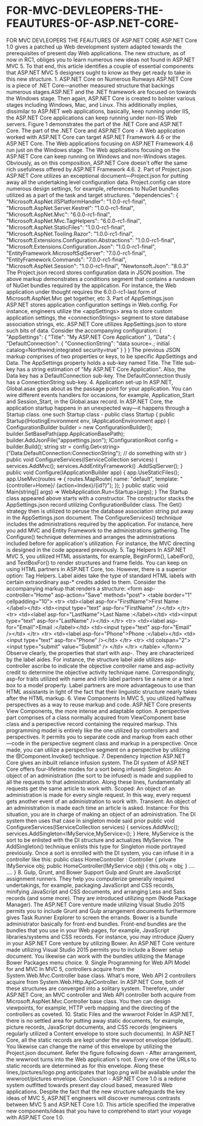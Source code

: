 # FOR-MVC-DEVLEOPERS-THE-FEAUTURES-OF-ASP.NET-CORE-
  FOR MVC DEVLEOPERS THE FEAUTURES OF ASP.NET CORE    ASP.NET Core 1.0 gives a patched up Web development system adapted towards the prerequisites of present day Web applications. The new structure, as of now in RC1, obliges you to learn numerous new ideas not found in ASP.NET MVC 5. To that end, this article identifies a couple of essential components that ASP.NET MVC 5 designers ought to know as they get ready to take in this new structure.  1. ASP.NET Core on Numerous Runways   ASP.NET Core is a piece of .NET Core—another measured structure that backings numerous stages.ASP.NET and the .NET framework are focused on towards the Windows stage. Then again, ASP.NET Core is created to bolster various stages including Windows, Mac, and Linux. This additionally implies, dissimilar to ASP.NET web applications, basically, keep running under IIS, the ASP.NET Core applications can keep running under non-IIS Web servers. Figure 1 demonstrates the part of the .NET Core and ASP.NET Core.  The part of the .NET Core and ASP.NET Core -   A Web application worked with ASP.NET Core can target ASP.NET Framework 4.6 or the ASP.NET Core. The Web applications focusing on ASP.NET Framework 4.6 run just on the Windows stage. The Web applications focusing on the ASP.NET Core can keep running on Windows and non-Windows stages. Obviously, as on this composition, ASP.NET Core doesn't offer the same rich usefulness offered by ASP.NET Framework 4.6.  2. Part of Project.json  ASP.NET Core utilizes an exceptional document—Project.json for putting away all the undertaking level configuration data. Project.config can store numerous design settings, for example, references to NuGet bundles utilized as a part of the task and target structures.  "dependencies": {    "Microsoft.AspNet.IISPlatformHandler": "1.0.0-rc1-final",    "Microsoft.AspNet.Server.Kestrel": "1.0.0-rc1-final",    "Microsoft.AspNet.Mvc": "6.0.0-rc1-final",    "Microsoft.AspNet.Mvc.TagHelpers": "6.0.0-rc1-final",    "Microsoft.AspNet.StaticFiles": "1.0.0-rc1-final",    "Microsoft.AspNet.Tooling.Razor": "1.0.0-rc1-final",    "Microsoft.Extensions.Configuration.Abstractions":       "1.0.0-rc1-final",    "Microsoft.Extensions.Configuration.Json":       "1.0.0-rc1-final",    "EntityFramework.MicrosoftSqlServer": "7.0.0-rc1-final",    "EntityFramework.Commands": "7.0.0-rc1-final",    "Microsoft.AspNet.Session": "1.0.0-rc1-final",    "Newtonsoft.Json": "8.0.3"  The Project.json record stores configuration data in JSON position. The above markup demonstrates a conditions segment that contains a rundown of NuGet bundles required by the application. For instance, the Web application under thought requires the 6.0.0-rc1-last form of Microsoft.AspNet.Mvc get together, etc  3. Part of AppSettings.json  ASP.NET stores application configuration settings in Web.config. For instance, engineers utilize the &lt;appSettings> area to store custom application settings, the &lt;connectionStrings> segment to store database association strings, etc. ASP.NET Core utilizes AppSettings.json to store such bits of data.  Consider the accompanying configuration:  {    "AppSettings": {       "Title": "My ASP.NET Core Application"    },      "Data": {       "DefaultConnection": {          "ConnectionString": "data source=.;             initial catalog=Northwind;integrated security=true"       }    } }  The previous JSON markup comprises of two properties or keys, to be specific AppSettings and Data. The AppSettings property holds a sub-key named Title. The Title sub-key has a string estimation of "My ASP.NET Core Application". Also, the Data key has a DefaultConnection sub-key. The DefaultConnection thusly has a ConnectionString sub-key.  4. Application set-up  In ASP.NET, Global.asax goes about as the passage point for your application. You can wire different events handlers for occasions, for example, Application_Start and Session_Start, in the Global.asax record. In ASP.NET Core, the application startup happens in an unexpected way—it happens through a Startup class.  one such Startup class -   public class Startup {    public Startup(IHostingEnvironment env,       IApplicationEnvironment app)    {       ConfigurationBuilder builder = new ConfigurationBuilder();       builder.SetBasePath(app.ApplicationBasePath);       builder.AddJsonFile("appsettings.json");       IConfigurationRoot config = builder.Build();       string str = config.Get&lt;string>          ("Data:DefaultConnection:ConnectionString");       // do something with str    }      public void ConfigureServices(IServiceCollection services)       {          services.AddMvc();          services.AddEntityFramework()                  .AddSqlServer();    }      public void Configure(IApplicationBuilder app)    {       app.UseStaticFiles();       app.UseMvc(routes =>       {          routes.MapRoute(             name: "default",             template: "{controller=Home}/                {action=Index}/{id?}");          });       }      public static void Main(string[] args) =>       WebApplication.Run&lt;Startup>(args); }    The Startup class appeared above starts with a constructor. The constructor stacks the AppSettings.json record utilizing ConfigurationBuilder class. The Get() strategy then is utilized to peruse the database association string put away in the AppSettings.json document.      The ConfigureServices() technique includes the administrations required by the application. For instance, here you add MVC and Entity Framework to the administrations gathering.   The Configure() technique determines and arranges the administrations included before for application's utilization. For instance, the MVC directing is designed in the code appeared previously.    5. Tag Helpers  In ASP.NET MVC 5, you utilized HTML assistants, for example, BeginForm(), LabelFor(), and TextBoxFor() to render structures and frame fields. You can keep on using HTML partners in ASP.NET Core, too. However, there is a superior option: Tag Helpers. Label aides take the type of standard HTML labels with certain extraordinary asp-* credits added to them.  Consider the accompanying markup that renders a structure: &lt;form asp-controller="Home" asp-action="Save" method="post">    &lt;table border="1" cellpadding="10">       &lt;tr>           &lt;td>&lt;label asp-for="FirstName">First Name :&lt;/label>&lt;/td>           &lt;td>&lt;input type="text" asp-for="FirstName" />&lt;/td>       &lt;/tr>       &lt;tr>           &lt;td>&lt;label asp-for="LastName">Last Name :&lt;/label>&lt;/td>           &lt;td>&lt;input type="text" asp-for="LastName" />&lt;/td>       &lt;/tr>       &lt;tr>           &lt;td>&lt;label asp-for="Email">Email :&lt;/label>&lt;/td>           &lt;td>&lt;input type="text" asp-for="Email" />&lt;/td>       &lt;/tr>       &lt;tr>           &lt;td>&lt;label asp-for="Phone">Phone :&lt;/label>&lt;/td>           &lt;td>&lt;input type="text" asp-for="Phone" />&lt;/td>       &lt;/tr>         &lt;tr>           &lt;td colspan="2">              &lt;input type="submit" value="Submit" />           &lt;/td>       &lt;/tr>    &lt;/table> &lt;/form>   Observe clearly, the properties that start with asp-. They are characterized by the label aides. For instance, the structure label aide utilizes asp-controller ascribe to indicate the objective controller name and asp-activity credit to determine the objective activity technique name. Correspondingly, asp-for traits utilized with name and info label partners tie a name or a text box to a model property. Label partners are more advantageous to use than HTML assistants in light of the fact that their linguistic structure nearly takes after the HTML markup.  6. View Components  In MVC 5, you utilized halfway perspectives as a way to reuse markup and code. ASP.NET Core presents View Components, the more intense and adaptable option. A perspective part comprises of a class normally acquired from ViewComponent base class and a perspective record containing the required markup. This programming model is entirely like the one utilized by controllers and perspectives. It permits you to separate code and markup from each other—code in the perspective segment class and markup in a perspective. Once made, you can utilize a perspective segment on a perspective by utilizing the @Component.Invoke() technique.  7. Dependency Injection  ASP.NET Core gives an inbuilt reliance infusion system. The DI system of ASP.NET Core offers four-lifetime modes for a sort being infused: Singleton: An object of an administration (the sort to be infused) is made and supplied to all the requests to that administration. Along these lines, fundamentally all requests get the same article to work with.  Scoped: An object of an administration is made for every single request. In this way, every request gets another event of an administration to work with.   Transient: An object of an administration is made each time an article is asked.   Instance: For this situation, you are in charge of making an object of an administration. The DI system then uses that case in singleton mode said prior  public void ConfigureServices(IServiceCollection services) {    services.AddMvc();    services.AddSingleton&lt;IMyService,MyService>(); }  Here, MyService is the sort to be enlisted with the DI structure and actualizes IMyService. The AddSingleton() technique enlists this type for Singleton mode portrayed previously. Once a sort is enrolled with the DI system, you can infuse it in a controller like this:  public class HomeController : Controller {    private IMyService obj;      public HomeController(IMyService obj)    {       this.obj = obj;    }    ....    .... }  8. Gulp, Grunt, and Bower Support   Gulp and Grunt are JavaScript assignment runners. They help you computerize generally required undertakings, for example, packaging JavaScript and CSS records, minifying JavaScript and CSS documents, and arranging Less and Sass records (and some more). They are introduced utilizing npm (Node Package Manager). The ASP.NET Core venture made utilizing Visual Studio 2015 permits you to include Grunt and Gulp arrangement documents furthermore gives Task Runner Explorer to screen the errands.  Bower is a bundle administrator basically for front-end bundles. Front-end bundles are the bundles that you use in your Web pages, for example, JavaScript libraries/systems and CSS records. For instance, you may introduce jQuery in your ASP.NET Core venture by utilizing Bower. An ASP.NET Core venture made utilizing Visual Studio 2015 permits you to include a Bower setup document. You likewise can work with the bundles utilizing the Manage Bower Packages menu choice.  9. Single Programming for Web API Model for and MVC  In MVC 5, controllers acquire from the System.Web.Mvc.Controller base class. What's more, Web API 2 controllers acquire from System.Web.Http.ApiController. In ASP.NET Core, both of these structures are converged into a solitary system. Therefore, under ASP.NET Core, an MVC controller and Web API controller both acquire from Microsoft.AspNet.Mvc.Controller base class. You then can design viewpoints, for example, HTTP verb mapping and the directing of the controllers as coveted.  10. Static Files and the wwwroot Folder   In ASP.NET, there is no settled area for putting away static documents, for example, picture records, JavaScript documents, and CSS records (engineers regularly utilized a Content envelope to store such documents). In ASP.NET Core, all the static records are kept under the wwwroot envelope (default). You likewise can change the name of this envelope by utilizing the Project.json document.  Refer the figure following down -    After arrangement, the wwwroot turns into the Web application's root. Every one of the URLs to static records are determined as for this envelope. Along these lines,/pictures/logo.png anticipates that logo.png will be available under the wwwroot/pictures envelope.  Conclusion -   ASP.NET Core 1.0 is a redone system outfitted towards present day cloud based, measured Web applications. Despite the fact that the new structure safeguards the key ideas of MVC 5, ASP.NET engineers will discover numerous contrasts between MVC 5 and ASP.NET Core 1.0. This article specified the imperative new components/ideas that you have to comprehend to start your voyage with ASP.NET Core 1.0.
